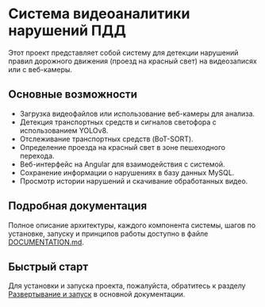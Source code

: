 # Система видеоаналитики нарушений ПДД

Этот проект представляет собой систему для детекции нарушений правил дорожного движения (проезд на красный свет) на видеозаписях или с веб-камеры.

## Основные возможности
- Загрузка видеофайлов или использование веб-камеры для анализа.
- Детекция транспортных средств и сигналов светофора с использованием YOLOv8.
- Отслеживание транспортных средств (BoT-SORT).
- Определение проезда на красный свет в зоне пешеходного перехода.
- Веб-интерфейс на Angular для взаимодействия с системой.
- Сохранение информации о нарушениях в базу данных MySQL.
- Просмотр истории нарушений и скачивание обработанных видео.

## Подробная документация

Полное описание архитектуры, каждого компонента системы, шагов по установке, запуску и принципов работы доступно в файле [DOCUMENTATION.md](DOCUMENTATION.md).

## Быстрый старт

Для установки и запуска проекта, пожалуйста, обратитесь к разделу [Развертывание и запуск](DOCUMENTATION.md#9-развертывание-и-запуск) в основной документации. 